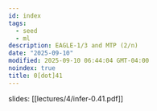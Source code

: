 ```yaml
---
id: index
tags:
  - seed
  - ml
description: EAGLE-1/3 and MTP (2/n)
date: "2025-09-10"
modified: 2025-09-10 06:44:04 GMT-04:00
noindex: true
title: 0[dot]41
---
```


slides: [[lectures/4/infer-0.41.pdf]]
